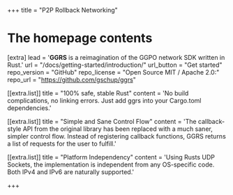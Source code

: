 +++
title = "P2P Rollback Networking"

# The homepage contents
[extra]
lead = '<b>GGRS</b> is a reimagination of the GGPO network SDK written in Rust.'
url = "/docs/getting-started/introduction/"
url_button = "Get started"
repo_version = "GitHub"
repo_license = "Open Source MIT / Apache 2.0:"
repo_url = "https://github.com/gschup/ggrs"

[[extra.list]]
title = "100% safe, stable Rust"
content = 'No build complications, no linking errors. Just add ggrs into your Cargo.toml dependencies.'

[[extra.list]]
title = "Simple and Sane Control Flow"
content = 'The callback-style API from the original library has been replaced with a much saner, simpler control flow. Instead of registering callback functions, GGRS returns a list of requests for the user to fulfill.'

[[extra.list]]
title = "Platform Independency"
content = 'Using Rusts UDP Sockets, the implementation is independent from any OS-specific code. Both IPv4 and IPv6 are naturally supported.'

+++
